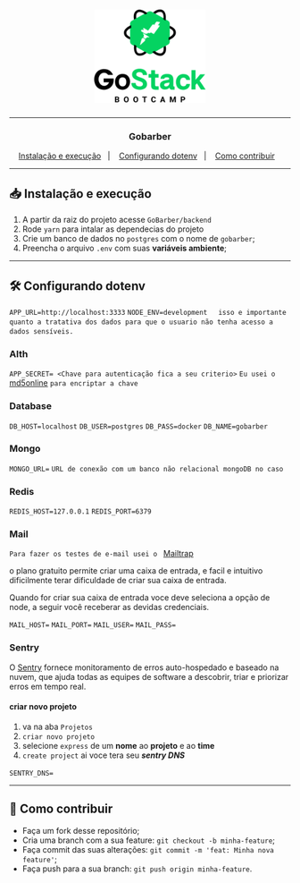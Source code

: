 <h1 align="center">
  <img alt="GoStack" src="assets/GoStackLogo.png" width="200px" />
</h1>

___

<h3 align="center">Gobarber</h3>

<p align="center">
  <a href="#-Instalação-e-execução">Instalação e execução</a>&nbsp;&nbsp;&nbsp;|&nbsp;&nbsp;&nbsp;
  <a href="#-Configurando-dotenv">Configurando dotenv</a>&nbsp;&nbsp;&nbsp;|&nbsp;&nbsp;&nbsp;
  <a href="#-como-contribuir">Como contribuir</a>&nbsp;&nbsp;&nbsp;
</p>

___
## 📥 Instalação e execução

1. A partir da raiz do projeto acesse `GoBarber/backend`
2. Rode `yarn` para intalar as dependecias do projeto
3. Crie um banco de dados no `postgres` com o nome de `gobarber`;
4. Preencha o arquivo `.env` com suas **variáveis ambiente**;
___
## 🛠 Configurando dotenv


  `APP_URL=http://localhost:3333`
  `NODE_ENV=development` &nbsp;&nbsp;&nbsp;  `isso e importante quanto a tratativa dos dados para que o usuario não tenha acesso a dados sensíveis.`

 ### Alth

  `APP_SECRET= <Chave para autenticação fica a seu criterio>`
  `Eu usei o ` <a href="https://www.md5online.org/">md5online</a> `para encriptar a chave`

 ### Database

  `DB_HOST=localhost`
  `DB_USER=postgres`
  `DB_PASS=docker`
  `DB_NAME=gobarber`

 ### Mongo

  `MONGO_URL=` `URL de conexão com um banco não relacional mongoDB no caso`

 ### Redis

  `REDIS_HOST=127.0.0.1`
  `REDIS_PORT=6379`

 ### Mail

  `Para fazer os testes de e-mail usei o ` <a href="https://mailtrap.io/">Mailtrap</a>
  <p>o plano gratuito permite criar uma caixa de entrada, e facil e intuitivo dificilmente terar dificuldade de criar sua caixa de entrada.</p>

  <p>Quando for criar sua caixa de entrada voce deve seleciona a opção de node, a seguir você receberar as devidas credenciais.</p>

  `MAIL_HOST=`
  `MAIL_PORT=`
  `MAIL_USER=`
  `MAIL_PASS=`

 ### Sentry

  <p>O <a href="https://sentry.io/welcome/">Sentry</a> fornece monitoramento de erros auto-hospedado e baseado na nuvem, que ajuda todas as equipes de software a descobrir, triar e priorizar erros em tempo real.</p>

  #### criar novo projeto
  1. va na aba `Projetos`
  2. `criar novo projeto`
  3. selecione `express` de um **nome** ao **projeto** e ao **time**
  4. `create project` ai voce tera seu ***sentry DNS***

  `SENTRY_DNS=`
___
## 🤔 Como contribuir

- Faça um fork desse repositório;
- Cria uma branch com a sua feature: `git checkout -b minha-feature`;
- Faça commit das suas alterações: `git commit -m 'feat: Minha nova feature'`;
- Faça push para a sua branch: `git push origin minha-feature`.
